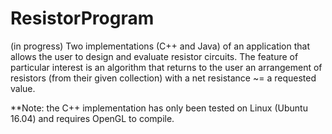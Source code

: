 # ResistorProgram

(in progress) 
Two implementations (C++ and Java) of an application that allows the user to design and evaluate resistor circuits.
The feature of particular interest is an algorithm that returns to the user an arrangement of resistors (from their given collection) with a net resistance ~= a requested value.

**Note: the C++ implementation has only been tested on Linux (Ubuntu 16.04) and requires OpenGL to compile.
